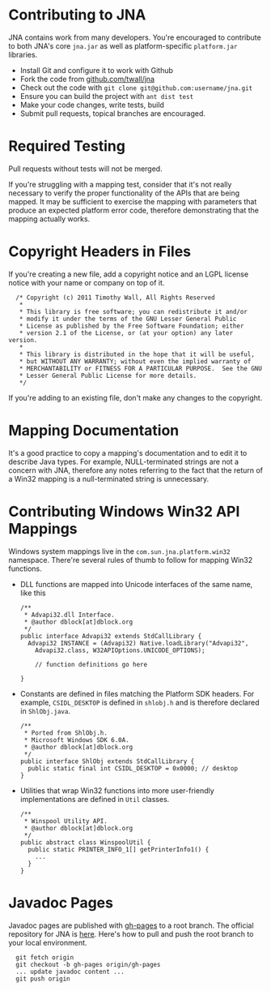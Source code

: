 Contributing to JNA
===================

JNA contains work from many developers. You're encouraged to contribute to both JNA's core `jna.jar` as well as platform-specific `platform.jar` libraries.

- Install Git and configure it to work with Github
- Fork the code from [github.com/twall/jna](https://github.com/twall/jna)
- Check out the code with `git clone git@github.com:username/jna.git`
- Ensure you can build the project with `ant dist test`
- Make your code changes, write tests, build
- Submit pull requests, topical branches are encouraged.

Required Testing
================

Pull requests without tests will not be merged.

If you're struggling with a mapping test, consider that it's not really necessary to verify the proper functionality of the APIs that are being mapped. It may be sufficient to exercise the mapping with parameters that produce an expected platform error code, therefore demonstrating that the mapping actually works.

Copyright Headers in Files
==========================

If you're creating a new file, add a copyright notice and an LGPL license notice with your name or company on top of it.

      /* Copyright (c) 2011 Timothy Wall, All Rights Reserved
       * 
       * This library is free software; you can redistribute it and/or
       * modify it under the terms of the GNU Lesser General Public
       * License as published by the Free Software Foundation; either
       * version 2.1 of the License, or (at your option) any later version.
       * 
       * This library is distributed in the hope that it will be useful,
       * but WITHOUT ANY WARRANTY; without even the implied warranty of
       * MERCHANTABILITY or FITNESS FOR A PARTICULAR PURPOSE.  See the GNU
       * Lesser General Public License for more details.  
       */

If you're adding to an existing file, don't make any changes to the copyright.

Mapping Documentation
=====================

It's a good practice to copy a mapping's documentation and to edit it to describe Java types. For example, NULL-terminated strings are not a concern with JNA, therefore any notes referring to the fact that the return of a Win32 mapping is a null-terminated string is unnecessary.

Contributing Windows Win32 API Mappings
=======================================

Windows system mappings live in the `com.sun.jna.platform.win32` namespace. There're several rules of thumb to follow for mapping Win32 functions.

* DLL functions are mapped into Unicode interfaces of the same name, like this

      /**
       * Advapi32.dll Interface.
       * @author dblock[at]dblock.org
       */
      public interface Advapi32 extends StdCallLibrary {
        Advapi32 INSTANCE = (Advapi32) Native.loadLibrary("Advapi32", 
          Advapi32.class, W32APIOptions.UNICODE_OPTIONS);

          // function definitions go here

      }

* Constants are defined in files matching the Platform SDK headers. For example, `CSIDL_DESKTOP` is defined in `shlobj.h` and is therefore declared in `ShlObj.java`.

      /**
       * Ported from ShlObj.h.
       * Microsoft Windows SDK 6.0A.
       * @author dblock[at]dblock.org
       */
      public interface ShlObj extends StdCallLibrary {
        public static final int CSIDL_DESKTOP = 0x0000; // desktop
      }

* Utilities that wrap Win32 functions into more user-friendly implementations are defined in `Util` classes.

      /**
       * Winspool Utility API.
       * @author dblock[at]dblock.org
       */
      public abstract class WinspoolUtil {
        public static PRINTER_INFO_1[] getPrinterInfo1() {
          ...
        }
      }

Javadoc Pages
=============

Javadoc pages are published with [gh-pages](http://pages.github.com/) to a root branch. The official repository for JNA is [here](http://twall.github.com/jna). Here's how to pull and push the root branch to your local environment.

      git fetch origin
      git checkout -b gh-pages origin/gh-pages
      ... update javadoc content ...
      git push origin


